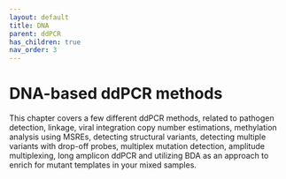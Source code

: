 ```yaml
---
layout: default
title: DNA
parent: ddPCR
has_children: true
nav_order: 3
---
```


# DNA-based ddPCR methods

This chapter covers a few different ddPCR methods, related to pathogen detection, linkage, viral integration copy number estimations, methylation analysis using MSREs, detecting structural variants, detecting multiple variants with drop-off probes, multiplex mutation detection, amplitude multiplexing, long amplicon ddPCR and utilizing BDA as an approach to enrich for mutant templates in your mixed samples.
